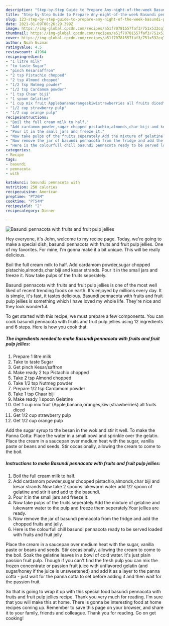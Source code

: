 ```yaml
---
description: "Step-by-Step Guide to Prepare Any-night-of-the-week Basundi pennacota with fruits and fruit pulp jellies"
title: "Step-by-Step Guide to Prepare Any-night-of-the-week Basundi pennacota with fruits and fruit pulp jellies"
slug: 123-step-by-step-guide-to-prepare-any-night-of-the-week-basundi-pennacota-with-fruits-and-fruit-pulp-jellies
date: 2021-01-09T00:26:29.399Z
image: https://img-global.cpcdn.com/recipes/a51f70781557faf3/751x532cq70/basundi-pennacota-with-fruits-and-fruit-pulp-jellies-recipe-main-photo.jpg
thumbnail: https://img-global.cpcdn.com/recipes/a51f70781557faf3/751x532cq70/basundi-pennacota-with-fruits-and-fruit-pulp-jellies-recipe-main-photo.jpg
cover: https://img-global.cpcdn.com/recipes/a51f70781557faf3/751x532cq70/basundi-pennacota-with-fruits-and-fruit-pulp-jellies-recipe-main-photo.jpg
author: Noah Guzman
ratingvalue: 4.5
reviewcount: 41964
recipeingredient:
- "1 litre milk"
- "to taste Sugar"
- "pinch Kesarsaffron"
- "2 tsp Pistachio chopped"
- "2 tsp Almond chopped"
- "1/2 tsp Nutmeg powder"
- "1/2 tsp Cardamom powder"
- "1 tsp Chaar biji"
- "1 spoon Gelatine"
- "1 cup mix fruit Applebananaorangeskiwistrawberries all fruits diced"
- "1/2 cup strawberry pulp"
- "1/2 cup orange pulp"
recipeinstructions:
- "Boil the full cream milk to half."
- "Add cardamom powder,sugar chopped pistachio,almonds,char biji and kesar strands.Now take 2 spoons lukewarm water add 1/2 spoon of gelatine and stir it and add to the basundi."
- "Pour it in the small jars and freeze it."
- "Now take pulps of the fruits seperately.Add the mixture of gelatine and lukewarm water to the pulp and freeze them seperately.Your jellies are ready."
- "Now remove the jar of basundi pennacota from the fridge and add the chopped fruits and jelly."
- "Here is the colourfull chill basundi pennacota ready to be served loaded with fruits and fruit jelly"
categories:
- Recipe
tags:
- basundi
- pennacota
- with

katakunci: basundi pennacota with 
nutrition: 250 calories
recipecuisine: American
preptime: "PT26M"
cooktime: "PT54M"
recipeyield: "2"
recipecategory: Dinner

---
```



![Basundi pennacota with fruits and fruit pulp jellies](https://img-global.cpcdn.com/recipes/a51f70781557faf3/751x532cq70/basundi-pennacota-with-fruits-and-fruit-pulp-jellies-recipe-main-photo.jpg)

Hey everyone, it's John, welcome to my recipe page. Today, we're going to make a special dish, basundi pennacota with fruits and fruit pulp jellies. One of my favorites. For mine, I'm gonna make it a bit unique. This will be really delicious.

Boil the full cream milk to half. Add cardamom powder,sugar chopped pistachio,almonds,char biji and kesar strands. Pour it in the small jars and freeze it. Now take pulps of the fruits seperately.

Basundi pennacota with fruits and fruit pulp jellies is one of the most well liked of recent trending foods on earth. It's enjoyed by millions every day. It is simple, it's fast, it tastes delicious. Basundi pennacota with fruits and fruit pulp jellies is something which I have loved my whole life. They're nice and they look wonderful.


To get started with this recipe, we must prepare a few components. You can cook basundi pennacota with fruits and fruit pulp jellies using 12 ingredients and 6 steps. Here is how you cook that.

<!--inarticleads1-->

##### The ingredients needed to make Basundi pennacota with fruits and fruit pulp jellies:

1. Prepare 1 litre milk
1. Take to taste Sugar
1. Get pinch Kesar/saffron
1. Make ready 2 tsp Pistachio chopped
1. Take 2 tsp Almond chopped
1. Take 1/2 tsp Nutmeg powder
1. Prepare 1/2 tsp Cardamom powder
1. Take 1 tsp Chaar biji
1. Make ready 1 spoon Gelatine
1. Get 1 cup mix fruit (Apple,banana,oranges,kiwi,strawberries) all fruits diced
1. Get 1/2 cup strawberry pulp
1. Get 1/2 cup orange pulp


Add the sugar syrup to the besan in the wok and stir it well. To make the Panna Cotta: Place the water in a small bowl and sprinkle over the gelatin. Place the cream in a saucepan over medium heat with the sugar, vanilla paste or beans and seeds. Stir occasionally, allowing the cream to come to the boil. 

<!--inarticleads2-->

##### Instructions to make Basundi pennacota with fruits and fruit pulp jellies:

1. Boil the full cream milk to half.
1. Add cardamom powder,sugar chopped pistachio,almonds,char biji and kesar strands.Now take 2 spoons lukewarm water add 1/2 spoon of gelatine and stir it and add to the basundi.
1. Pour it in the small jars and freeze it.
1. Now take pulps of the fruits seperately.Add the mixture of gelatine and lukewarm water to the pulp and freeze them seperately.Your jellies are ready.
1. Now remove the jar of basundi pennacota from the fridge and add the chopped fruits and jelly.
1. Here is the colourfull chill basundi pennacota ready to be served loaded with fruits and fruit jelly


Place the cream in a saucepan over medium heat with the sugar, vanilla paste or beans and seeds. Stir occasionally, allowing the cream to come to the boil. Soak the gelatine leaves in a bowl of cold water. It&#39;s just plain passion fruit pulp. Though if you can&#39;t find the fresh pulp you can mix the frozen concentrate or passion fruit juice with unflavored gelatin (and sugar/honey if the juice is unsweetened) and add it as a layer to the panna cotta - just wait for the panna cotta to set before adding it and then wait for the passion fruit. 

So that is going to wrap it up with this special food basundi pennacota with fruits and fruit pulp jellies recipe. Thank you very much for reading. I'm sure that you will make this at home. There is gonna be interesting food at home recipes coming up. Remember to save this page on your browser, and share it to your family, friends and colleague. Thank you for reading. Go on get cooking!
